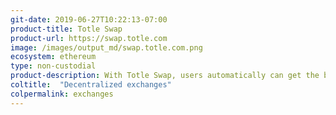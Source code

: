 ```yaml
---
git-date: 2019-06-27T10:22:13-07:00
product-title: Totle Swap
product-url: https://swap.totle.com
image: /images/output_md/swap.totle.com.png
ecosystem: ethereum
type: non-custodial
product-description: With Totle Swap, users automatically can get the best price on the DEX market for any ERC-20 token in a near instant swap. [Interview with Totle founder and CEO, David Bleznak](/totle).
coltitle:  "Decentralized exchanges"
colpermalink: exchanges
---
```

